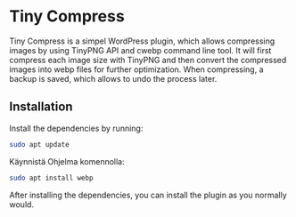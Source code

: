# Tiny Compress

Tiny Compress is a simpel WordPress plugin, which allows compressing images by using TinyPNG API and cwebp command line tool. It will first compress each image size with TinyPNG and then convert the compressed images into webp files for further optimization. When compressing, a backup is saved, which allows to undo the process later.

## Installation

Install the dependencies by running:

```bash
sudo apt update
```

Käynnistä Ohjelma komennolla:

```bash
sudo apt install webp
```

After installing the dependencies, you can install the plugin as you normally would.